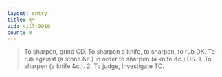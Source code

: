 ```yaml
---
layout: entry
title: རྡར་
vid: Hill:0919
count: 0
---
```

> To sharpen, grind CD\. To sharpen a knife, to sharpen, to rub DK\. To rub against (a stone &c\.) in order to sharpen (a knife &c\.) DS\. 1\. To sharpen (a knife &c\.)\. 2\. To judge, investigate TC\.


